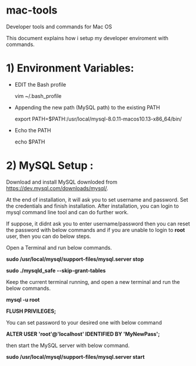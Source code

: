 # mac-tools
Developer tools and commands for Mac OS

This document explains how i setup my developer enviroment with commands.

# 1) Environment Variables:

- EDIT the Bash profile

    vim  ~/.bash_profile

- Appending the new path (MySQL path) to the existing PATH

    export PATH=$PATH:/usr/local/mysql-8.0.11-macos10.13-x86_64/bin/   
    
- Echo the PATH 

    echo $PATH
    
    
# 2) MySQL Setup :

Download and install MySQL downloded from https://dev.mysql.com/downloads/mysql/.

At the end of installation, it will ask you to set username and password. Set the credentials and finish installation.
After installation, you can login to mysql command line tool and can do further work.

If suppose, it didnt ask you to enter username/password then you can reset the password with below commands and if you are unable to login to **root** user, then you can do below steps.

Open a Terminal and run below commands.

**sudo /usr/local/mysql/support-files/mysql.server stop**

**sudo ./mysqld_safe --skip-grant-tables**

Keep the current terminal running, and open a new terminal and run the below commands.

**mysql -u root**

**FLUSH PRIVILEGES;**

You can set password to your desired one with below command

**ALTER USER 'root'@'localhost' IDENTIFIED BY 'MyNewPass';**

then start the MySQL server with below command.

**sudo /usr/local/mysql/support-files/mysql.server start**
